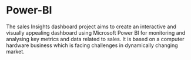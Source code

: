 # Power-BI
The sales Insights dashboard project aims to create an interactive and visually appealing dashboard using Microsoft Power BI for monitoring and analysing key metrics and data related to sales. It is based on a computer hardware business which is facing challenges in dynamically changing market.
